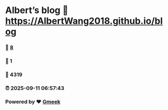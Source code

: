# Albert’s blog :link: https://AlbertWang2018.github.io/blog 
### :page_facing_up: [8](https://AlbertWang2018.github.io/blog/tag.html) 
### :speech_balloon: 1 
### :hibiscus: 4319 
### :alarm_clock: 2025-09-11 06:57:43 
### Powered by :heart: [Gmeek](https://github.com/Meekdai/Gmeek)
